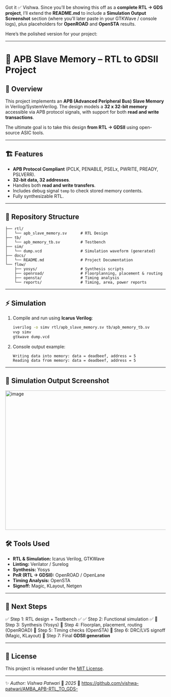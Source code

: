 Got it ✅ Vishwa. Since you’ll be showing this off as a **complete RTL → GDS project**, I’ll extend the **README.md** to include a **Simulation Output Screenshot** section (where you’ll later paste in your GTKWave / console logs), plus placeholders for **OpenROAD** and **OpenSTA** results.

Here’s the polished version for your project:

---

# 📘 APB Slave Memory – RTL to GDSII Project

## 📌 Overview

This project implements an **APB (Advanced Peripheral Bus) Slave Memory** in Verilog/SystemVerilog.
The design models a **32 x 32-bit memory** accessible via APB protocol signals, with support for both **read and write transactions**.

The ultimate goal is to take this design **from RTL → GDSII** using open-source ASIC tools.

---

## 🏗️ Features

* **APB Protocol Compliant** (PCLK, PENABLE, PSELx, PWRITE, PREADY, PSLVERR).
* **32-bit data, 32 addresses**.
* Handles both **read and write transfers**.
* Includes debug signal `temp` to check stored memory contents.
* Fully synthesizable RTL.

---

## 📂 Repository Structure

```
├── rtl/
│   └── apb_slave_memory.sv      # RTL Design
├── tb/
│   └── apb_memory_tb.sv         # Testbench
├── sim/
│   └── dump.vcd                 # Simulation waveform (generated)
├── docs/
│   └── README.md                # Project Documentation
└── flow/
    ├── yosys/                   # Synthesis scripts
    ├── openroad/                # Floorplanning, placement & routing
    ├── opensta/                 # Timing analysis
    └── reports/                 # Timing, area, power reports
```

---

## ⚡ Simulation

1. Compile and run using **Icarus Verilog**:

   ```bash
   iverilog -o simv rtl/apb_slave_memory.sv tb/apb_memory_tb.sv
   vvp simv
   gtkwave dump.vcd
   ```
2. Console output example:

   ```
   Writing data into memory: data = deadbeef, address = 5
   Reading data from memory: data = deadbeef, address = 5
   ```

---

## 📸 Simulation Output Screenshot

<img width="1867" height="437" alt="image" src="https://github.com/user-attachments/assets/1a40b3cf-47cc-4073-bf5e-0e780eb3bb97" />


## 🛠️ Tools Used

* **RTL & Simulation:** Icarus Verilog, GTKWave
* **Linting:** Verilator / Surelog
* **Synthesis:** Yosys
* **PnR (RTL → GDSII):** OpenROAD / OpenLane
* **Timing Analysis:** OpenSTA
* **Signoff:** Magic, KLayout, Netgen

---

## 🚀 Next Steps

✅ Step 1: RTL design + Testbench ✅
✅ Step 2: Functional simulation ✅
🔄 Step 3: Synthesis (Yosys)
🔄 Step 4: Floorplan, placement, routing (OpenROAD)
🔄 Step 5: Timing checks (OpenSTA)
🔄 Step 6: DRC/LVS signoff (Magic, KLayout)
🔄 Step 7: Final **GDSII generation**

---

## 📜 License

This project is released under the [MIT License](LICENSE).

---

✨ *Author: Vishwa Patwari*
📅 *2025*
🔗 https://github.com/vishwa-patwari/AMBA_APB-RTL_TO_GDS-

